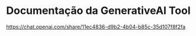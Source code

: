 # Documentação da GenerativeAI Tool
https://chat.openai.com/share/11ec4836-d9b2-4b04-b85c-35d107f8f2fa
